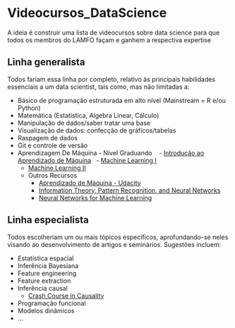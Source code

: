 # Videocursos_DataScience

A ideia é construir uma lista de videocursos sobre data science para que todos os membros do LAMFO façam e ganhem a respectiva expertise

## Linha generalista

Todos fariam essa linha por completo, relativo às principais habilidades essenciais a um data scientist, tais como, mas não limitadas a:

 - Básico de programação estruturada em alto nível (Mainstream = R e/ou Python)
 - Matemática (Estatística, Algebra Linear, Cálculo)
 - Manipulação de dados/saber tratar uma base
 - Visualização de dados: confecção de gráficos/tabelas
 - Raspagem de dados
 - Git e controle de versão
 - Aprendizagem De Máquina - Nível Graduando
    - [Introdução ao Aprendizado de Máquina](https://br.udacity.com/course/intro-to-machine-learning--ud120)
    - [Machine Learning I](https://www.coursera.org/learn/machine-learning)
    - [Machine Learning II](https://www.youtube.com/watch?v=pid0lUH467o&list=PLE6Wd9FR--Ecf_5nCbnSQMHqORpiChfJf)
    - Outros Recursos
        - [Aprendizado de Máquina - Udacity](https://br.udacity.com/course/machine-learning--ud262)
        - [Information Theory, Pattern Recognition, and Neural Networks](https://www.youtube.com/watch?v=BCiZc0n6COY&list=PLruBu5BI5n4aFpG32iMbdWoRVAA-Vcso6)
        - [Neural Networks for Machine Learning](https://www.coursera.org/learn/neural-networks)
        

## Linha especialista

Todos escolheriam um ou mais tópicos específicos, aprofundando-se neles visando ao desenvolvimento de artigos e seminários. Sugestões incluem:

 
 - Estatística espacial
 - Inferência Bayesiana
 - Feature engineering
 - Feature extraction
 - Inferência causal
 	* [Crash Course in Causality](https://www.coursera.org/learn/crash-course-in-causality)
 - Programação funcional
 - Modelos dinâmicos
 - ...

